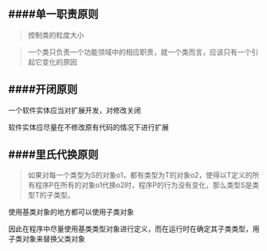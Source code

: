####单一职责原则
---
> 控制类的粒度大小 

>一个类只负责一个功能领域中的相应职责，就一个类而言，应该只有一个引起它变化的原因

####开闭原则
-----
一个软件实体应当对扩展开发，对修改关闭

软件实体应尽量在不修改原有代码的情况下进行扩展


####里氏代换原则
----
>如果对每一个类型为S的对象o1，都有类型为T的对象o2，使得以T定义的所有程序P在所有的对象o1代换o2时，程序P的行为没有变化，那么类型S是类型T的子类型。

使用基类对象的地方都可以使用子类对象

因此在程序中尽量使用基类类型对象进行定义，而在运行时在确定其子类类型，用子类对象来替换父类对象

